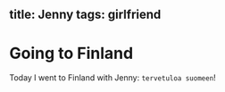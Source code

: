 title: Jenny
tags: girlfriend
---

# Going to Finland
Today I went to Finland with Jenny: `tervetuloa suomeen`!